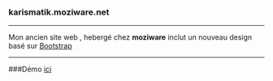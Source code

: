 ### karismatik.moziware.net


------------


Mon ancien site web , hebergé chez **moziware**  inclut  un nouveau design basé sur [Bootstrap](https://getbootstrap.com "Bootstrap")


------------

###Démo 
[ici](karismatik.moziware.net "ici")
